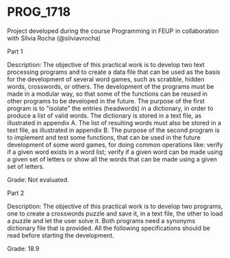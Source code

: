 # PROG_1718
Project developed during the course Programming in FEUP in collaboration with Sílvia Rocha (@silviavrocha)


Part 1

Description:
  The objective of this practical work is to develop two text processing programs and to create a data file that can be used as the basis for the development of several word games, such as scrabble, hidden words, crosswords, or others. The development of the programs must be made in a modular way, so that some of the functions can be reused in other programs to be developed in the future.
  The purpose of the first program is to "isolate" the entries (headwords) in a dictionary, in order to produce a list of valid words. The dictionary is stored in a text file, as illustrated in appendix A. The list of resulting words must also be stored in a text file, as illustrated in appendix B.
  The purpose of the second program is to implement and test some functions, that can be used in the future development of some word games, for doing common operations like: verify if a given word exists in a word list; verify if a given word can be made using a given set of letters or show all the words that can be made using a given set of letters.

Grade: Not evaluated.


Part 2

Description:
The objective of this practical work is to develop two programs, one to create a crosswords puzzle and save it, in a text file, the other to load a puzzle and let the user solve it. Both programs need a synonyms dictionary file that is provided. All the following specifications should be read before starting the development.

Grade: 18.9
